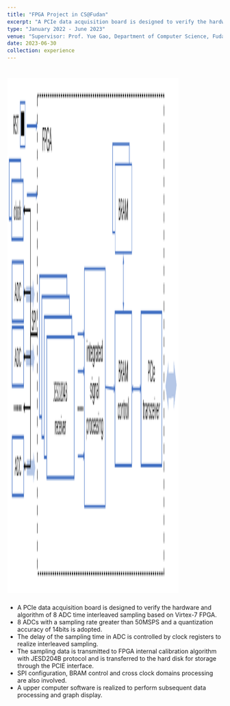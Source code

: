 ```yaml
---
title: "FPGA Project in CS@Fudan"
excerpt: "A PCIe data acquisition board is designed to verify the hardware and algorithm of 8 ADC time interleaved sampling based on Virtex-7 FPGA.<br/><br/><img src='/images/FPGA_project.png' alt='FPGA_project' width='1920' height='1280' style='max-width: 400px'>"
type: "January 2022 - June 2023"
venue: "Supervisor: Prof. Yue Gao, Department of Computer Science, Fudan University"
date: 2023-06-30
collection: experience
---
```


# <img src="/images/FPGA_project.png" alt="FPGA_project" width="1600" height="1200" style="max-width: 400px" class="left" data-proofer-ignore>
  
  - A PCIe data acquisition board is designed to verify the hardware and algorithm of 8 ADC time interleaved sampling based on Virtex-7 FPGA.
  - 8 ADCs with a sampling rate greater than 50MSPS and a quantization accuracy of 14bits is adopted. 
  - The delay of the sampling time in ADC is controlled by clock registers to realize interleaved sampling.  
  - The sampling data is transmitted to FPGA internal calibration algorithm with JESD204B protocol and is transferred to the hard disk for storage through the PCIE interface.
  - SPI configuration, BRAM control and cross clock domains processing are also involved.
  - A upper computer software is realized to perform subsequent data processing and graph display.
